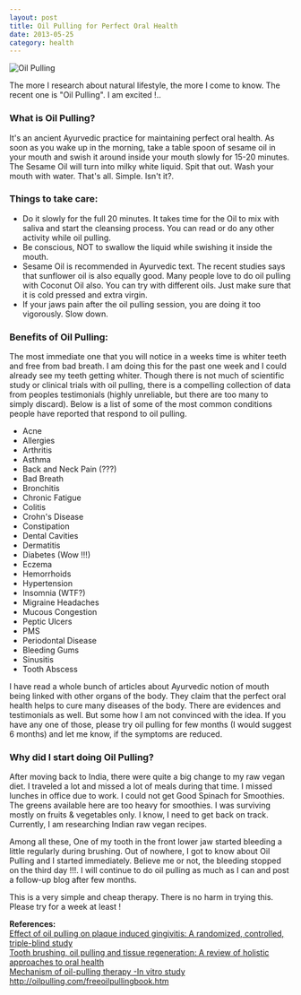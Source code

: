 ```yaml
---
layout: post
title: Oil Pulling for Perfect Oral Health
date: 2013-05-25
category: health
---
```


![Oil Pulling]({{site.img-url}}/oil-pulling-woman.jpg)  

The more I research about natural lifestyle, the more I come to know. The recent one is "Oil Pulling". I am excited !..  
  
### What is Oil Pulling?
  
It's an ancient Ayurvedic practice for maintaining perfect oral health. As soon as you wake up in the morning, take a table spoon of sesame oil in your mouth and swish it around inside your mouth slowly for 15-20 minutes. The Sesame Oil will turn into milky white liquid. Spit that out. Wash your mouth with water. That's all. Simple. Isn't it?.  
  
### Things to take care:
  
* Do it slowly for the full 20 minutes. It takes time for the Oil to mix with saliva and start the cleansing process. You can read or do any other activity while oil pulling.  
* Be conscious, NOT to swallow the liquid while swishing it inside the mouth.  
* Sesame Oil is recommended in Ayurvedic text. The recent studies says that sunflower oil is also equally good. Many people love to do oil pulling with Coconut Oil also. You can try with different oils. Just make sure that it is cold pressed and extra virgin.  
* If your jaws pain after the oil pulling session, you are doing it too vigorously. Slow down.  
  
### Benefits of Oil Pulling:  
  
The most immediate one that you will notice in a weeks time is whiter teeth and free from bad breath. I am doing this for the past one week and I could already see my teeth getting whiter. Though there is not much of scientific study or clinical trials with oil pulling, there is a compelling collection of data from peoples testimonials (highly unreliable, but there are too many to simply discard). Below is a list of some of the most common conditions people have reported that respond to oil pulling.  

* Acne  
* Allergies  
* Arthritis  
* Asthma  
* Back and Neck Pain (???)  
* Bad Breath  
* Bronchitis  
* Chronic Fatigue  
* Colitis  
* Crohn's Disease  
* Constipation  
* Dental Cavities  
* Dermatitis  
* Diabetes (Wow !!!)  
* Eczema  
* Hemorrhoids  
* Hypertension  
* Insomnia (WTF?)  
* Migraine Headaches  
* Mucous Congestion  
* Peptic Ulcers  
* PMS  
* Periodontal Disease  
* Bleeding Gums  
* Sinusitis  
* Tooth Abscess  

I have read a whole bunch of articles about Ayurvedic notion of mouth being linked with other organs of the body. They claim that the perfect oral health helps to cure many diseases of the body. There are evidences and testimonials as well. But some how I am not convinced with the idea. If you have any one of those, please try oil pulling for few months (I would suggest 6 months) and let me know, if the symptoms are reduced.  
  
### Why did I start doing Oil Pulling?
  
After moving back to India, there were quite a big change to my raw vegan diet. I traveled a lot and missed a lot of meals during that time. I missed lunches in office due to work. I could not get Good Spinach for Smoothies. The greens available here are too heavy for smoothies. I was surviving mostly on fruits & vegetables only. I know, I need to get back on track. Currently, I am researching Indian raw vegan recipes.  
  
Among all these, One of my tooth in the front lower jaw started bleeding a little regularly during brushing. Out of nowhere, I got to know about Oil Pulling and I started immediately. Believe me or not, the bleeding stopped on the third day !!!. I will continue to do oil pulling as much as I can and post a follow-up blog after few months.  
  
This is a very simple and cheap therapy. There is no harm in trying this. Please try for a week at least !  
  
**References:**  
[Effect of oil pulling on plaque induced gingivitis: A randomized, controlled, triple-blind study](http://www.ijdr.in/article.asp?issn=0970-9290;year=2009;volume=20;issue=1;spage=47;epage=51;aulast=Asokan)  
[Tooth brushing, oil pulling and tissue regeneration: A review of holistic approaches to oral health](http://www.jaim.in/article.asp?issn=0975-9476;year=2011;volume=2;issue=2;spage=64;epage=68;aulast=Singh)  
[Mechanism of oil-pulling therapy -In vitro study](http://www.ijdr.in/article.asp?issn=0970-9290;year=2011;volume=22;issue=1;spage=34;epage=37;aulast=Asokan)  
<http://oilpulling.com/freeoilpullingbook.htm>  

